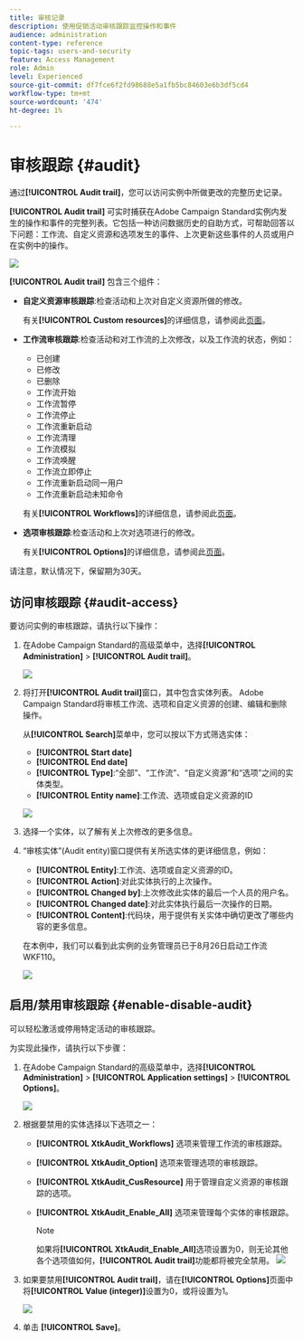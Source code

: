 ```yaml
---
title: 审核记录
description: 使用促销活动审核跟踪监控操作和事件
audience: administration
content-type: reference
topic-tags: users-and-security
feature: Access Management
role: Admin
level: Experienced
source-git-commit: df7fce6f2fd98688e5a1fb5bc84603e6b3df5cd4
workflow-type: tm+mt
source-wordcount: '474'
ht-degree: 1%

---
```


# 审核跟踪 {#audit}

通过&#x200B;**[!UICONTROL Audit trail]**，您可以访问实例中所做更改的完整历史记录。

**[!UICONTROL Audit trail]** 可实时捕获在Adobe Campaign Standard实例内发生的操作和事件的完整列表。它包括一种访问数据历史的自助方式，可帮助回答以下问题：工作流、自定义资源和选项发生的事件、上次更新这些事件的人员或用户在实例中的操作。

![](assets/audit-trail.png)

**[!UICONTROL Audit trail]** 包含三个组件：

* **自定义资源审核跟踪**:检查活动和上次对自定义资源所做的修改。

   有关&#x200B;**[!UICONTROL Custom resources]**&#x200B;的详细信息，请参阅此[页面](../../developing/using/key-steps-to-add-a-resource.md)。

* **工作流审核跟踪**:检查活动和对工作流的上次修改，以及工作流的状态，例如：

   * 已创建
   * 已修改
   * 已删除
   * 工作流开始
   * 工作流暂停
   * 工作流停止
   * 工作流重新启动
   * 工作流清理
   * 工作流模拟
   * 工作流唤醒
   * 工作流立即停止
   * 工作流重新启动同一用户
   * 工作流重新启动未知命令

   有关&#x200B;**[!UICONTROL Workflows]**&#x200B;的详细信息，请参阅此[页面](../../automating/using/get-started-workflows.md)。

* **选项审核跟踪**:检查活动和上次对选项进行的修改。

   有关&#x200B;**[!UICONTROL Options]**&#x200B;的详细信息，请参阅此[页面](../../administration/using/about-campaign-standard-settings.md)。

请注意，默认情况下，保留期为30天。

## 访问审核跟踪 {#audit-access}

要访问实例的审核跟踪，请执行以下操作：

1. 在Adobe Campaign Standard的高级菜单中，选择&#x200B;**[!UICONTROL Administration]** > **[!UICONTROL Audit trail]**。

   ![](assets/audit-trail.png)

1. 将打开&#x200B;**[!UICONTROL Audit trail]**&#x200B;窗口，其中包含实体列表。 Adobe Campaign Standard将审核工作流、选项和自定义资源的创建、编辑和删除操作。

   从&#x200B;**[!UICONTROL Search]**&#x200B;菜单中，您可以按以下方式筛选实体：

   * **[!UICONTROL Start date]**
   * **[!UICONTROL End date]**
   * **[!UICONTROL Type]**:“全部”、“工作流”、“自定义资源”和“选项”之间的实体类型。
   * **[!UICONTROL Entity name]**:工作流、选项或自定义资源的ID

   ![](assets/audit-trail_2.png)

1. 选择一个实体，以了解有关上次修改的更多信息。

1. “审核实体”(Audit entity)窗口提供有关所选实体的更详细信息，例如：

   * **[!UICONTROL Entity]**:工作流、选项或自定义资源的ID。
   * **[!UICONTROL Action]**:对此实体执行的上次操作。
   * **[!UICONTROL Changed by]**:上次修改此实体的最后一个人员的用户名。
   * **[!UICONTROL Changed date]**:对此实体执行最后一次操作的日期。
   * **[!UICONTROL Content]**:代码块，用于提供有关实体中确切更改了哪些内容的更多信息。

   在本例中，我们可以看到此实例的业务管理员已于8月26日启动工作流WKF110。

   ![](assets/audit-trail_3.png)

## 启用/禁用审核跟踪 {#enable-disable-audit}

可以轻松激活或停用特定活动的审核跟踪。

为实现此操作，请执行以下步骤：

1. 在Adobe Campaign Standard的高级菜单中，选择&#x200B;**[!UICONTROL Administration]** > **[!UICONTROL Application settings]** > **[!UICONTROL Options]**。

   ![](assets/audit-trail_4.png)

1. 根据要禁用的实体选择以下选项之一：

   * **[!UICONTROL XtkAudit_Workflows]** 选项来管理工作流的审核跟踪。
   * **[!UICONTROL XtkAudit_Option]** 选项来管理选项的审核跟踪。
   * **[!UICONTROL XtkAudit_CusResource]** 用于管理自定义资源的审核跟踪的选项。
   * **[!UICONTROL XtkAudit_Enable_All]** 选项来管理每个实体的审核跟踪。

      >[!NOTE]
      >
      >如果将&#x200B;**[!UICONTROL XtkAudit_Enable_All]**&#x200B;选项设置为0，则无论其他各个选项值如何，**[!UICONTROL Audit trail]**&#x200B;功能都将被完全禁用。
   ![](assets/audit-trail_5.png)

1. 如果要禁用&#x200B;**[!UICONTROL Audit trail]**，请在&#x200B;**[!UICONTROL Options]**&#x200B;页面中将&#x200B;**[!UICONTROL Value (integer)]**&#x200B;设置为0，或将设置为1。

   ![](assets/audit-trail_6.png)

1. 单击 **[!UICONTROL Save]**。